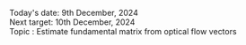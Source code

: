 
Today's date: 9th December, 2024 <br />
Next target: 10th December, 2024 <br />
Topic : Estimate fundamental matrix from optical flow vectors
